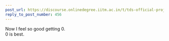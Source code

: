 ```yaml
---
post_url: https://discourse.onlinedegree.iitm.ac.in/t/tds-official-project1-discrepencies/171141/457
reply_to_post_number: 456
---
```

Now I feel so good getting 0.  
0 is best.